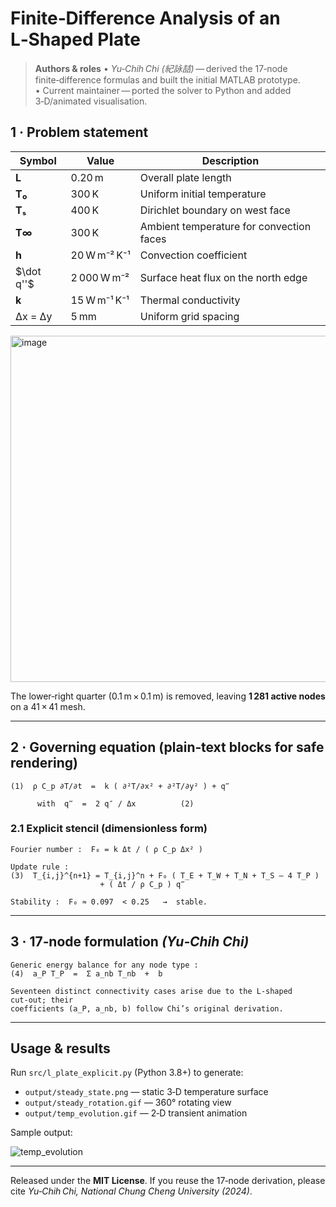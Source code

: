 # Finite‑Difference Analysis of an L‑Shaped Plate

> **Authors & roles**
> • *Yu‑Chih Chi (紀詠喆)* — derived the 17‑node finite‑difference formulas and built the initial MATLAB prototype.
> • Current maintainer — ported the solver to Python and added 3‑D/animated visualisation.

## 1 · Problem statement

| Symbol       | Value        | Description                              |
| ------------ | ------------ | ---------------------------------------- |
| **L**        | 0.20 m       | Overall plate length                     |
| **T₀**       | 300 K        | Uniform initial temperature              |
| **Tₛ**       | 400 K        | Dirichlet boundary on west face          |
| **T∞**       | 300 K        | Ambient temperature for convection faces |
| **h**        | 20 W m⁻² K⁻¹ | Convection coefficient                   |
| \$\dot q''\$ | 2 000 W m⁻²  | Surface heat flux on the north edge      |
| **k**        | 15 W m⁻¹ K⁻¹ | Thermal conductivity                     |
| Δx = Δy      | 5 mm         | Uniform grid spacing                     |

<img width="723" height="554" alt="image" src="https://github.com/user-attachments/assets/4a631b46-1ef8-4bea-bf6a-756a91f41039" />


The lower‑right quarter (0.1 m × 0.1 m) is removed, leaving **1 281 active nodes** on a 41 × 41 mesh.

---

## 2 · Governing equation (plain‑text blocks for safe rendering)

```text
(1)  ρ C_p ∂T/∂t  =  k ( ∂²T/∂x² + ∂²T/∂y² ) + q‴

      with  q‴  =  2 q″ / Δx          (2)
```

### 2.1 Explicit stencil (dimensionless form)

```text
Fourier number :  F₀ = k Δt / ( ρ C_p Δx² )

Update rule :
(3)  T_{i,j}^{n+1} = T_{i,j}^n + F₀ ( T_E + T_W + T_N + T_S – 4 T_P )
                    + ( Δt / ρ C_p ) q‴

Stability :  F₀ ≈ 0.097  < 0.25   →  stable.
```

---

## 3 · 17‑node formulation *(Yu‑Chih Chi)*

```text
Generic energy balance for any node type :
(4)  a_P T_P  =  Σ a_nb T_nb  +  b

Seventeen distinct connectivity cases arise due to the L‑shaped cut‑out; their
coefficients (a_P, a_nb, b) follow Chi’s original derivation.
```

---

## Usage & results

Run `src/l_plate_explicit.py` (Python 3.8+) to generate:

* `output/steady_state.png` — static 3‑D temperature surface
* `output/steady_rotation.gif` — 360° rotating view
* `output/temp_evolution.gif` — 2‑D transient animation

Sample output:

![temp_evolution](https://github.com/user-attachments/assets/4d284041-495e-4094-977d-0965f42ca3ba)


---

Released under the **MIT License**.  If you reuse the 17‑node derivation, please cite *Yu‑Chih Chi, National Chung Cheng University (2024)*.
